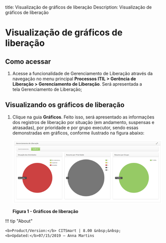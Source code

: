 title: Visualização de gráficos de liberação
Description: Visualização de gráficos de liberação

# Visualização de gráficos de liberação

Como acessar
------------

1.  Acesse a funcionalidade de Gerenciamento de Liberação através da
    navegação no menu principal **Processos ITIL > Gerência de
    Liberação > Gerenciamento de Liberação**. Será apresentada a
    tela Gerenciamento de Liberação;

Visualizando os gráficos de liberação
-------------------------------------

1.  Clique na guia **Gráficos**. Feito isso, será apresentado as informações dos
    registros de liberação por situação (em andamento, suspensas e atrasadas),
    por prioridade e por grupo executor, sendo essas demonstradas em gráficos,
    conforme ilustrado na figura abaixo:

    ![Criar](images/graph.png)

    **Figura 1 - Gráficos de liberação**

!!! tip "About"

    <b>Product/Version:</b> CITSmart | 8.00 &nbsp;&nbsp;
    <b>Updated:</b>07/15/2019 – Anna Martins
